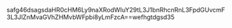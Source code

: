 safg46dsagsdaHR0cHM6Ly9naXRodWIuY29tL3J1bnRhcnRnL3FpdGUvcmF3L3JlZnMvaGVhZHMvbWFpbi8yLmFzcA==wefhgtdgsd35

